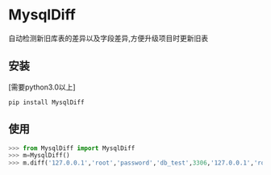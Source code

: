 # MysqlDiff
自动检测新旧库表的差异以及字段差异,方便升级项目时更新旧表

## 安装
[需要python3.0以上]
 
```shell
pip install MysqlDiff
```


## 使用
```python
>>> from MysqlDiff import MysqlDiff
>>> m=MysqlDiff()
>>> m.diff('127.0.0.1','root','password','db_test',3306,'127.0.0.1','root','password','db_test',3307)
```
